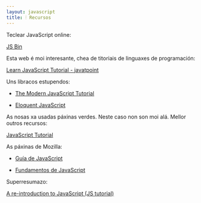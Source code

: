 ```yaml
---
layout: javascript
title: 🕯 Recursos
---
```

 Teclear JavaScript online: 

 [JS Bin](https://jsbin.com/)

 Esta web é moi interesante, chea de titoriais de linguaxes de programación:

[Learn JavaScript Tutorial - javatpoint](https://www.javatpoint.com/javascript-tutorial)

 Uns libracos estupendos:

* [The Modern JavaScript Tutorial](http://javascript.info)

* [Eloquent JavaScript](https://eloquentjavascript.net)

As nosas xa usadas páxinas verdes. Neste caso non son moi alá. Mellor outros recursos: 

[JavaScript Tutorial](https://www.w3schools.com/js/)

As páxinas de Mozilla: 

* [Guía de JavaScript](https://developer.mozilla.org/es/docs/Web/JavaScript/Guide)

* [Fundamentos de JavaScript](https://developer.mozilla.org/es/docs/Learn/Getting_started_with_the_web/JavaScript_basics)

Superresumazo: 

[A re-introduction to JavaScript (JS tutorial)](https://developer.mozilla.org/en-US/docs/Web/JavaScript/A_re-introduction_to_JavaScript)
